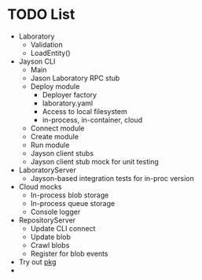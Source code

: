 # TODO List

* Laboratory
  * Validation
  * LoadEntity()
* Jayson CLI
  * Main
  * Jason Laboratory RPC stub
  * Deploy module
    * Deployer factory
    * laboratory.yaml
    * Access to local filesystem
    * in-process, in-container, cloud
  * Connect module
  * Create module
  * Run module
  * Jayson client stubs
  * Jayson client stub mock for unit testing
* LaboratoryServer
  * Jayson-based integration tests for in-proc version
* Cloud mocks
  * In-process blob storage
  * In-process queue storage
  * Console logger
* RepositoryServer
  * Update CLI connect
  * Update blob
  * Crawl blobs
  * Register for blob events
* Try out [pkg](https://www.npmjs.com/package/pkg)
* 